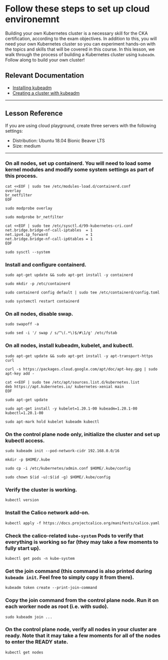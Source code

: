 # Follow these steps to set up cloud environemnt

Building your own Kubernetes cluster is a necessary skill for the CKA certification, according to the exam objectives. In addition to this, you will need your own Kubernetes cluster so you can experiment hands-on with the topics and skills that will be covered in this course. In this lesson, we walk through the process of building a Kubernetes cluster using `kubeadm`. Follow along to build your own cluster!

## Relevant Documentation
 - [Installing kubeadm](https://kubernetes.io/docs/setup/production-environment/tools/kubeadm/install-kubeadm/)
 - [Creating a cluster with kubeadm](https://kubernetes.io/docs/setup/production-environment/tools/kubeadm/create-cluster-kubeadm/)

 ---

## Lesson Reference

  If you are using cloud playground, create three servers with the following settings:

 - Distribution: Ubuntu 18.04 Bionic Beaver LTS
 - Size: medium

---

### On all nodes, set up containerd. You will need to load some kernel modules and modify some system settings as part of this process.

```
cat <<EOF | sudo tee /etc/modules-load.d/containerd.conf
overlay
br_netfilter
EOF

sudo modprobe overlay

sudo modprobe br_netfilter

cat <<EOF | sudo tee /etc/sysctl.d/99-kubernetes-cri.conf
net.bridge.bridge-nf-call-iptables  = 1
net.ipv4.ip_forward                 = 1
net.bridge.bridge-nf-call-ip6tables = 1
EOF

sudo sysctl --system
```

### Install and configure containerd.

```
sudo apt-get update && sudo apt-get install -y containerd

sudo mkdir -p /etc/containerd

sudo containerd config default | sudo tee /etc/containerd/config.toml

sudo systemctl restart containerd
```

### On all nodes, disable swap.

```
sudo swapoff -a

sudo sed -i '/ swap / s/^\(.*\)$/#\1/g' /etc/fstab
```

### On all nodes, install kubeadm, kubelet, and kubectl.

```
sudo apt-get update && sudo apt-get install -y apt-transport-https curl

curl -s https://packages.cloud.google.com/apt/doc/apt-key.gpg | sudo apt-key add -

cat <<EOF | sudo tee /etc/apt/sources.list.d/kubernetes.list
deb https://apt.kubernetes.io/ kubernetes-xenial main
EOF

sudo apt-get update

sudo apt-get install -y kubelet=1.20.1-00 kubeadm=1.20.1-00 kubectl=1.20.1-00

sudo apt-mark hold kubelet kubeadm kubectl
```

### **On the control plane node only, initialize the cluster and set up kubectl access.**

```
sudo kubeadm init --pod-network-cidr 192.168.0.0/16

mkdir -p $HOME/.kube

sudo cp -i /etc/kubernetes/admin.conf $HOME/.kube/config

sudo chown $(id -u):$(id -g) $HOME/.kube/config
```

### Verify the cluster is working.

```
kubectl version
```

### Install the Calico network add-on.

```
kubectl apply -f https://docs.projectcalico.org/manifests/calico.yaml
```

### Check the calico-related `kube-system` Pods to verify that everything is working so far (they may take a few moments to fully start up).

```
kubectl get pods -n kube-system
```
### Get the join command (this command is also printed during `kubeadm init`. Feel free to simply copy it from there).

```
kubeadm token create --print-join-command
```

### Copy the join command from the control plane node. Run it on each worker node as root (i.e. with sudo).

```
sudo kubeadm join ...
```

### On the control plane node, verify all nodes in your cluster are ready. Note that it may take a few moments for all of the nodes to enter the READY state.

```
kubectl get nodes
```


